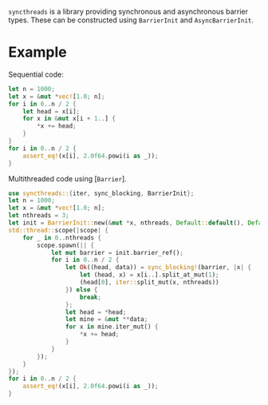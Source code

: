`syncthreads` is a library providing synchronous and asynchronous barrier types.
These can be constructed using `BarrierInit` and `AsyncBarrierInit`.

# Example
Sequential code:
```rust
let n = 1000;
let x = &mut *vec![1.0; n];
for i in 0..n / 2 {
    let head = x[i];
    for x in &mut x[i + 1..] {
        *x += head;
    }
}
for i in 0..n / 2 {
    assert_eq!(x[i], 2.0f64.powi(i as _));
}
```

Multithreaded code using [`Barrier`].
```rust
use syncthreads::{iter, sync_blocking, BarrierInit};
let n = 1000;
let x = &mut *vec![1.0; n];
let nthreads = 3;
let init = BarrierInit::new(&mut *x, nthreads, Default::default(), Default::default());
std::thread::scope(|scope| {
    for _ in 0..nthreads {
        scope.spawn(|| {
            let mut barrier = init.barrier_ref();
            for i in 0..n / 2 {
                let Ok((head, data)) = sync_blocking!(barrier, |x| {
                    let (head, x) = x[i..].split_at_mut(1);
                    (head[0], iter::split_mut(x, nthreads))
                }) else {
                    break;
                };
                let head = *head;
                let mine = &mut **data;
                for x in mine.iter_mut() {
                    *x += head;
                }
            }
        });
    }
});
for i in 0..n / 2 {
    assert_eq!(x[i], 2.0f64.powi(i as _));
}
```
